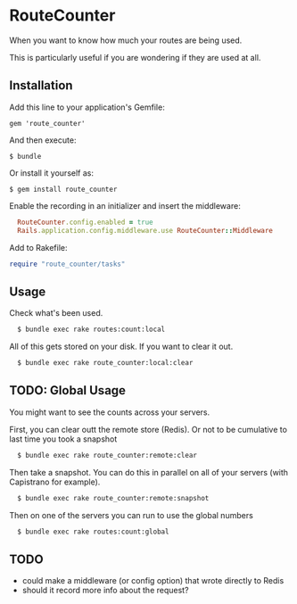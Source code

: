 # RouteCounter

When you want to know how much your routes are being used.

This is particularly useful if you are wondering if they are used at all.

## Installation

Add this line to your application's Gemfile:

    gem 'route_counter'

And then execute:

    $ bundle

Or install it yourself as:

    $ gem install route_counter

Enable the recording in an initializer and insert the middleware:

```ruby
  RouteCounter.config.enabled = true
  Rails.application.config.middleware.use RouteCounter::Middleware
```

Add to Rakefile:

```ruby
require "route_counter/tasks"
```

## Usage


Check what's been used.

```bash
  $ bundle exec rake routes:count:local
```

All of this gets stored on your disk. If you want to clear it out.

```bash
  $ bundle exec rake route_counter:local:clear
```

## TODO: Global Usage

You might want to see the counts across your servers.

First, you can clear outt the remote store (Redis).
Or not to be cumulative to last time you took a snapshot

```bash
  $ bundle exec rake route_counter:remote:clear
```

Then take a snapshot. You can do this in parallel on all of your servers (with Capistrano for example).

```bash
  $ bundle exec rake route_counter:remote:snapshot
```

Then on one of the servers you can run to use the global numbers

```bash
  $ bundle exec rake routes:count:global
```

## TODO

* could make a middleware (or config option) that wrote directly to Redis
* should it record more info about the request?
